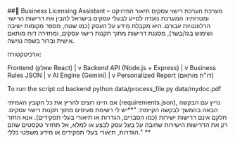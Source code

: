 ##📘 Business Licensing Assistant – מערכת הערכת רישוי עסקים
תיאור הפרויקט ומטרותיו:
המערכת נועדה לסייע לבעלי עסקים בישראל להבין את דרישות הרישוי הרלוונטיות עבורם.
היא מקבלת מידע על העסק (כמו שטח, מספר מקומות ישיבה ושימוש בגז/בשר), מסננת דרישות מתוך תקנות רישוי עסקים, ומחזירה דוח מותאם אישית וברור בשפה נגישה.

ארכיטקטורה: 

Frontend (שאלון React)
        |
        v
Backend API (Node.js + Express)
        |
        v
Business Rules JSON
        |
        v
AI Engine (Gemini)
        |
        v
Personalized Report (דו"ח מותאם)

















To run the script 
cd backend
python data/process_file.py data/mydoc.pdf


אם היינו רוצים להריץ את כל הקובץ האמיתי (requirements.json), נריץ עם הבקשה הבאה בהמשך לבקשה הקיימת:
"**יש לי רשימת סעיפים מתוך תקנות רישוי עסקים. 
חלקם אינם דרישות ישירות (כמו הסברים, הגדרות או תיאורי בעלי תפקידים).
אנא החזר רק את הדרישות הישירות שחובה על בעל עסק לבצע או למלא, 
אל תחזיר טקסטים שהם הגדרות, תיאורי בעלי תפקידים או מידע משפטי כללי."
**


